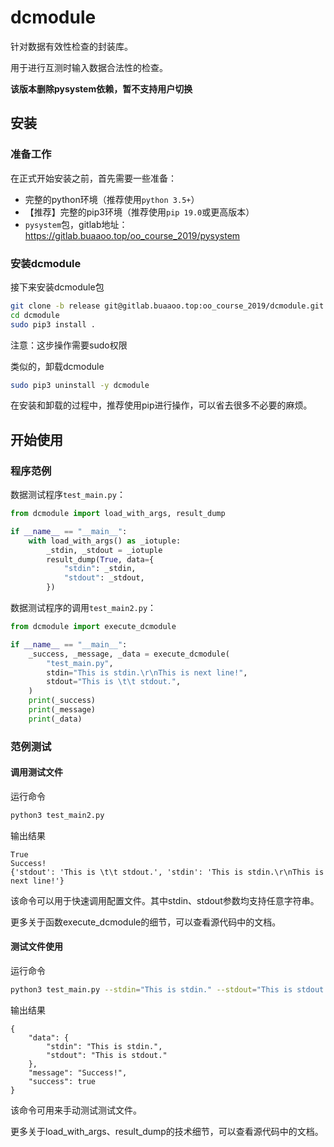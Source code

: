# dcmodule

针对数据有效性检查的封装库。

用于进行互测时输入数据合法性的检查。

**该版本删除pysystem依赖，暂不支持用户切换**

## 安装

### 准备工作

在正式开始安装之前，首先需要一些准备：

* 完整的python环境（推荐使用`python 3.5+`）
* 【推荐】完整的pip3环境（推荐使用`pip 19.0`或更高版本）
* `pysystem`包，gitlab地址：https://gitlab.buaaoo.top/oo_course_2019/pysystem

### 安装dcmodule

接下来安装dcmodule包

```bash
git clone -b release git@gitlab.buaaoo.top:oo_course_2019/dcmodule.git
cd dcmodule
sudo pip3 install .
```

注意：这步操作需要sudo权限

类似的，卸载dcmodule

```bash
sudo pip3 uninstall -y dcmodule
```

在安装和卸载的过程中，推荐使用pip进行操作，可以省去很多不必要的麻烦。

## 开始使用

### 程序范例

数据测试程序`test_main.py`：

```python
from dcmodule import load_with_args, result_dump

if __name__ == "__main__":
    with load_with_args() as _iotuple:
        _stdin, _stdout = _iotuple
        result_dump(True, data={
            "stdin": _stdin,
            "stdout": _stdout,
        })

```

数据测试程序的调用`test_main2.py`：

```python
from dcmodule import execute_dcmodule

if __name__ == "__main__":
    _success, _message, _data = execute_dcmodule(
        "test_main.py",
        stdin="This is stdin.\r\nThis is next line!",
        stdout="This is \t\t stdout.",
    )
    print(_success)
    print(_message)
    print(_data)

```

### 范例测试

#### 调用测试文件

运行命令

```bash
python3 test_main2.py
```

输出结果

```
True
Success!
{'stdout': 'This is \t\t stdout.', 'stdin': 'This is stdin.\r\nThis is next line!'}
```

该命令可以用于快速调用配置文件。其中stdin、stdout参数均支持任意字符串。

更多关于函数execute_dcmodule的细节，可以查看源代码中的文档。

#### 测试文件使用

运行命令

```bash
python3 test_main.py --stdin="This is stdin." --stdout="This is stdout."
```

输出结果

```
{
    "data": {
        "stdin": "This is stdin.",
        "stdout": "This is stdout."
    },
    "message": "Success!",
    "success": true
}
```

该命令可用来手动测试测试文件。

更多关于load_with_args、result_dump的技术细节，可以查看源代码中的文档。

